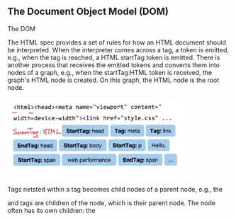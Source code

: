 ## The Document Object Model (DOM)
The DOM 

The HTML spec provides a set of rules for how an HTML document should be 
interpreted. When the interpreter comes across a tag, a token is emitted, e.g.,
when the <html> tag is reached, a HTML startTag token is emitted.  There is
another process that receives the emitted tokens and converts them
into nodes of a graph, e.g., when the startTag:HTML token is received, the
graph's HTML node is created.  On this graph, the HTML node is the root
node.

<img src="./images/characters-to-tokens.png" width="400">

Tags netsted within a tag becomes child nodes of a parent node, e.g., the
<head> and <body> tags are children of the <html> node, which is their
parent node.  The <head> node often has its own children: the <title> node,
the <meta> node, a <script> node, etc. Similarly, the <body> node has 
its own children: <div> nodes, <p> nodes, and so on, each of which often
have their own children as well.

<img src="./images/tokens-to-nodes.png" width="400">

The DOM is the fully-parsed representation of the HTML mark-up.  It reflects all relationships between
nodes, and the properties/attributes of each node, e.g., and <img> node has a src attribute, etc.

<img src="./images/nodes-to-DOM.png" width="400">

So, to recap:

<img src="./images/characters-tokens-nodes-DOM.png" width="200">

## CSS Recap
Select a tag by tag name:
```
p { ... }
```

Select a tag by its ID:
```
#footer { ... }
```

Select tags by their class:
```
.left-nav{ ... }
```

## document.GetElementById()
* Go to this page: https://developer.mozilla.org/en-US/docs/Web/API/Document/getElementById
* Open up JavaScript Console (cmd+alt+j)
* Get the HTML tag that has the ID attribute ID='content':  ```document.getElementById('content');```

If you want to look at what other IDs are on the page, click on the "Elements" tab in Developer Tools and
take a look, e.g., right at the top, you'll see there is 'main-header' and 'nav-access'.

```js
document.getElementById('nav-access');
```

If the ID exists on the page (i.e., in the `document` object), then the corresponding HTML tag (and its
contents) will be returned.  If the ID does not exist, a null will be returned.

If you want to store the return value in a variable:
```js
const navAccess = document.getElementById('nav-access');
```

## Similar Functions for Class and Tag Selectors
There is only one elment per page w/ a given ID, so getElementById() can return at most 1 HTML element.  However,
many HTML elements can share the same class or tag name, so the following functions can return many elements.  Thus,
we use "Elements" (plural) in their names instead of "Element" (singular).

```
document.getElementsByClassName('brand-color');
document.getElementsByTagName('p');
```

These functions look like they return lists, but the return objects are actually of object type `HTMLCollection`.

## Nodes, Elements, and Interfaces...
Remember: to get to the DOM, we start with an HTML text file that has HTML tags; the tags are tokenized and 
turned into nodes; the final product is the DOM.

### So what is a [Nn]ode anyway?
* a `Node` is like a class
  - actually, it's more like an interface
  - an interface is like a blueprint for designing classes: it lists all property and method names that a class should have
  - that is, an interface is one step further in the direction of abstraction
  - you implement an interface with a class; for a class to implement an interface, it must define all properties and methods 
  required by the interface
* a `node` is like an object (an instance of the Node class)

Say you go to google.com:
```js
  const body = document.body;
  body.baseURI
    "https://www.google.com/"
  body.nodeName
    "BODY"
  body.nodeType
    1
 ```
 
 ### Node Types
 What is nodeType 1?  The MDN documentation covers the node codes: 
 https://developer.mozilla.org/en-US/docs/Web/API/Node
 
 A node of nodeType 1 is an ELEMENT\_NODE, whereas a node of nodeType 2 is an
 ATTRIBUTE\_NODE.  There are 12 types of nodes (see docs for more details).
 
 ### Node Type Interfaces
 So, we know that `Node` is an Interface... Just like a (child) class can inherit properties and methods
 from another (parent) class, an interface can inherit from another interace.  So, for example, 
 there is the Element Interface, which inherits from the Node Interface.  A specific instance of an Element Node
 is an element class, instances of which are element objects. ....
 
 Actually... I'm not sure I got this down.  He mentioned "class" once before, then never again: only refers
 to interfaces.  
 
 https://developer.mozilla.org/en-US/docs/Web/API/Node
 https://developer.mozilla.org/en-US/docs/Web/API/Element
 https://developer.mozilla.org/en-US/docs/Web/API
